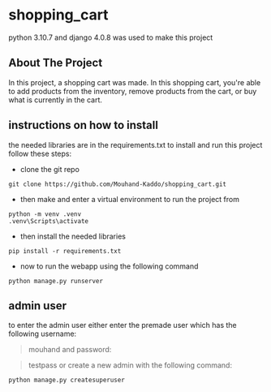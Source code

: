 # shopping_cart
python 3.10.7 and django 4.0.8 was used to make this project 

## About The Project

In this project, a shopping cart was made. In this shopping cart, you're able to add products from the inventory, remove products from the cart, or buy what is currently in the cart.

## instructions on how to install

the needed libraries are in the requirements.txt to install and run this project follow these steps:
- clone the git repo
```
git clone https://github.com/Mouhand-Kaddo/shopping_cart.git
```
- then make and enter a virtual environment to run the project from
```
python -m venv .venv
.venv\Scripts\activate
```
- then install the needed libraries
```
pip install -r requirements.txt
```
- now to run the webapp using the following command
```
python manage.py runserver
```
## admin user
to enter the admin user either enter the premade user which has the following username:

> mouhand
and password:

> testpass
or create a new admin with the following command:
```
python manage.py createsuperuser
```
